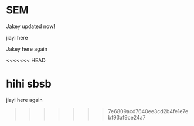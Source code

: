 # SEM

Jakey updated now!

jiayi here

Jakey here again

<<<<<<< HEAD

hihi sbsb
=======
jiayi here again
>>>>>>> 7e6809acd7640ee3cd2b4fe1e7ebf93af9ce24a7
